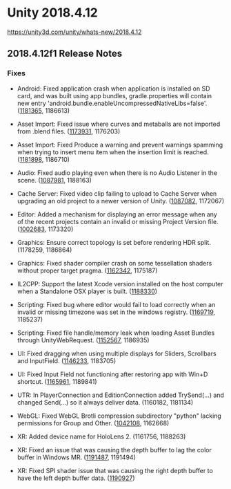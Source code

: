 # Unity 2018.4.12
https://unity3d.com/unity/whats-new/2018.4.12

## 2018.4.12f1 Release Notes


### Fixes
<ul>
<li><p>Android: Fixed application crash when application is installed on SD card, and was built using app bundles, gradle.properties will contain new entry 'android.bundle.enableUncompressedNativeLibs=false'. (<a href="https://issuetracker.unity3d.com/issues/android-crash-in-java-dot-lang-dot-unsatisfiedlinkerror-when-application-location-is-changed-to-sd-card-on-android-device">1181365</a>, 1186613)</p></li>
<li><p>Asset Import: Fixed issue where curves and metaballs are not imported from .blend files. (<a href="https://issuetracker.unity3d.com/issues/unity-blendertofbx-dot-py-is-missing-object-types-property-other-in-line-38">1173931</a>, 1176203)</p></li>
<li><p>Asset Import: Fixed Produce a warning and prevent warnings spamming when trying to insert menu item when the insertion limit is reached. (<a href="https://issuetracker.unity3d.com/issues/assertion-failed-failed-to-insert-item-name-xxx973-command-script3218">1181898</a>, 1186710)</p></li>
<li><p>Audio: Fixed audio playing even when there is no Audio Listener in the scene. (<a href="https://issuetracker.unity3d.com/issues/audio-is-playing-even-when-there-is-no-audio-listener-in-the-scene">1087981</a>, 1188163)</p></li>
<li><p>Cache Server: Fixed video clip failing to upload to Cache Server when upgrading an old project to a newer version of Unity. (<a href="https://issuetracker.unity3d.com/issues/video-clip-fails-to-upload-to-cache-server-when-upgrading-an-old-project-to-a-newer-version-of-unity">1087082</a>, 1172067)</p></li>
<li><p>Editor: Added a mechanism for displaying an error message when any of the recent projects contain an invalid or missing Project Version file. (<a href="https://issuetracker.unity3d.com/issues/merge-conflict-in-projectversion-dot-txt-causes-unable-to-parse-file-error-on-any-project-opened">1002683</a>, 1173320)</p></li>
<li><p>Graphics: Ensure correct topology is set before rendering HDR split. (1178259, 1186864)</p></li>
<li><p>Graphics: Fixed shader compiler crash on some tessellation shaders without proper target pragma. (<a href="https://issuetracker.unity3d.com/issues/shader-compiler-errors-are-occurring-when-using-hull-shader">1162342</a>, 1175187)</p></li>
<li><p>IL2CPP: Support the latest Xcode version installed on the host computer when a Standalone OSX player is built. (<a href="https://issuetracker.unity3d.com/issues/macos-project-with-scripting-backend-set-to-il2cpp-fails-to-build-after-installing-xcode-11">1188330</a>)</p></li>
<li><p>Scripting: Fixed bug where editor would fail to load correctly when an invalid or missing timezone was set in the windows registry. (<a href="https://issuetracker.unity3d.com/issues/editor-window-is-black-when-timezonekeyname-is-invalid">1169719</a>, 1185237)</p></li>
<li><p>Scripting: Fixed file handle/memory leak when loading Asset Bundles through UnityWebRequest. (<a href="https://issuetracker.unity3d.com/issues/macos-dot-net-4-dot-x-unity-editor-crashes-when-trying-to-use-custom-cache-cleaner">1152567</a>, 1186935)</p></li>
<li><p>UI: Fixed dragging when using multiple displays for Sliders, Scrollbars and InputField. (<a href="https://issuetracker.unity3d.com/issues/ui-sliders-on-secondary-screens-do-not-respond-correctly-when-using-multiple-displays">1146233</a>, 1183705)</p></li>
<li><p>UI: Fixed Input Field not functioning after restoring app with Win+D shortcut. (<a href="https://issuetracker.unity3d.com/issues/input-field-editing-is-disabled-in-a-built-project-when-navigating-in-and-out-of-desktop-using-win-plus-d">1165961</a>, 1189841)</p></li>
<li><p>UTR: In PlayerConnection and EditionConnection added TrySend(...) and changed Send(...) so it always deliver data. (1160182, 1181134)</p></li>
<li><p>WebGL: Fixed WebGL Brotli compression subdirectory "python" lacking permissions for Group and Other. (<a href="https://issuetracker.unity3d.com/issues/macos-slash-linux-webgl-brotli-compression-subdirectory-python-lacks-permissions-for-group-and-other">1042108</a>, 1162668)</p></li>
<li><p>XR: Added device name for HoloLens 2. (1161756, 1188263)</p></li>
<li><p>XR: Fixed an issue that was causing the depth buffer to lag the color buffer in Windows MR. (<a href="https://issuetracker.unity3d.com/issues/unity-is-submitting-the-depth-buffer-to-a-the-next-frame-isntead-of-the-current-one">1191487</a>, 1191494)</p></li>
<li><p>XR: Fixed SPI shader issue that was causing the right depth buffer to have the left depth buffer data. (<a href="https://issuetracker.unity3d.com/issues/unity-submits-the-left-eyes-depth-buffer-for-both-eyes">1190927</a>)</p></li>
</ul>
